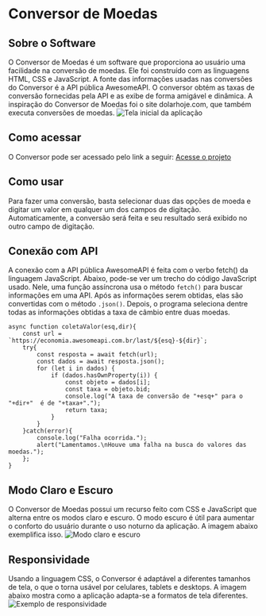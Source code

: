 # Conversor de Moedas
## Sobre o Software
O Conversor de Moedas é um software que proporciona ao usuário uma facilidade na conversão de moedas. Ele foi construído com as linguagens HTML, CSS e JavaScript. A fonte das informações usadas nas conversões do Conversor é a API pública AwesomeAPI. O conversor obtém as taxas de conversão fornecidas pela API e as exibe de forma amigável e dinâmica. A inspiração do Conversor de Moedas foi o site dolarhoje.com, que também executa conversões de moedas.
![Tela inicial da aplicação](https://github.com/Natan-Oliveira-da-Silva/Conversor-de-Moedas/blob/main/tela_inicial.png)
## Como acessar
O Conversor pode ser acessado pelo link a seguir: [Acesse o projeto](https://natan-oliveira-da-silva.github.io/Conversor-de-Moedas/)
## Como usar
Para fazer uma conversão, basta selecionar duas das opções de moeda e digitar um valor em qualquer um dos campos de digitação. Automaticamente, a conversão será feita e seu resultado será exibido no outro campo de digitação.
## Conexão com API
A conexão com a API pública AwesomeAPI é feita com o verbo fetch() da linguagem JavaScript. Abaixo, pode-se ver um trecho do código JavaScript usado. Nele, uma função assíncrona usa o método `fetch()` para buscar informações em uma API. Após as informações serem obtidas, elas são convertidas com o método `.json()`. Depois, o programa seleciona dentre todas as informações obtidas a taxa de câmbio entre duas moedas. 
```
async function coletaValor(esq,dir){   
    const url = `https://economia.awesomeapi.com.br/last/${esq}-${dir}`;
    try{
        const resposta = await fetch(url);
        const dados = await resposta.json();
        for (let i in dados) {
            if (dados.hasOwnProperty(i)) {
                const objeto = dados[i];
                const taxa = objeto.bid;
                console.log("A taxa de conversão de "+esq+" para o "+dir+"  é de "+taxa+".");
                return taxa;
            }
        }
    }catch(error){
        console.log("Falha ocorrida.");
        alert("Lamentamos.\nHouve uma falha na busca do valores das moedas.");
    };
}
```
## Modo Claro e Escuro
O Conversor de Moedas possui um recurso feito com CSS e JavaScript que alterna entre os modos claro e escuro. O modo escuro é útil para aumentar o conforto do usuário durante o uso noturno da aplicação. A imagem abaixo exemplifica isso.
![Modo claro e escuro](https://github.com/Natan-Oliveira-da-Silva/Conversor-de-Moedas/blob/main/modo_claro_e_escuro.png)
## Responsividade
Usando a linguagem CSS, o Conversor é adaptável a diferentes tamanhos de tela, o que o torna usável por celulares, tablets e desktops. A imagem abaixo mostra como a aplicação adapta-se a formatos de tela diferentes.
![Exemplo de responsividade](https://github.com/Natan-Oliveira-da-Silva/Conversor-de-Moedas/blob/main/responsividade.png)
